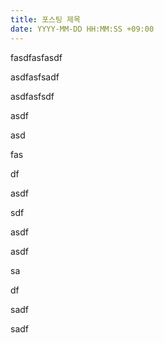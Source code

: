 ```yaml
---
title: 포스팅 제목
date: YYYY-MM-DD HH:MM:SS +09:00
---
```


fasdfasfasdf

asdfasfsadf

asdfasfsdf



asdf

asd

fas

df

asdf



sdf

asdf

asdf

sa

df

sadf

sadf

